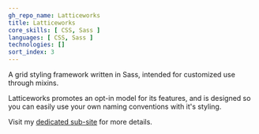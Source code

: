 ```yaml
---
gh_repo_name: Latticeworks
title: Latticeworks
core_skills: [ CSS, Sass ]
languages: [ CSS, Sass ]
technologies: []
sort_index: 3
---
```

A grid styling framework written in Sass, intended for customized use through mixins.

Latticeworks promotes an opt-in model for its features,
and is designed so you can easily use your own naming conventions with it's styling.

Visit my [dedicated sub-site][lw-site] for more details.

[lw-site]: https://modimore.github.io/Latticeworks
